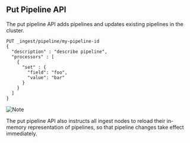 ## Put Pipeline API

The put pipeline API adds pipelines and updates existing pipelines in the cluster.
    
    
    PUT _ingest/pipeline/my-pipeline-id
    {
      "description" : "describe pipeline",
      "processors" : [
        {
          "set" : {
            "field": "foo",
            "value": "bar"
          }
        }
      ]
    }

![Note](https://www.elastic.co/guide/en/elasticsearch/reference/current/images/icons/note.png)

The put pipeline API also instructs all ingest nodes to reload their in-memory representation of pipelines, so that pipeline changes take effect immediately.
